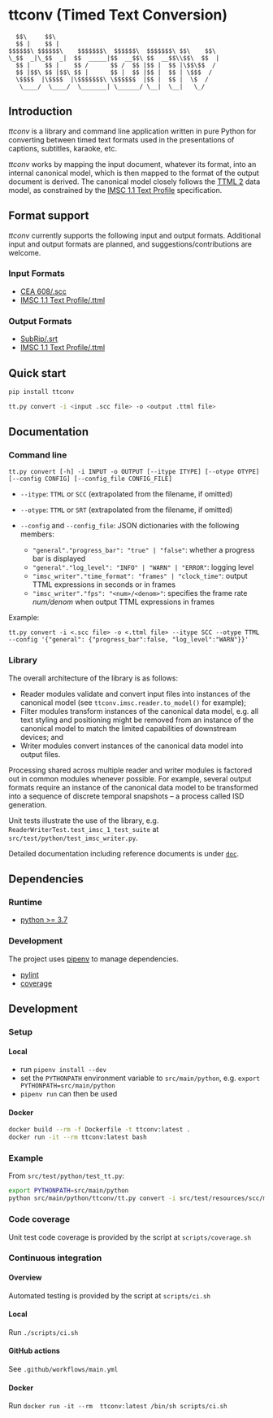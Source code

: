 # ttconv (Timed Text Conversion)

      $$\     $$\                                             
      $$ |    $$ |                                            
    $$$$$$\ $$$$$$\    $$$$$$$\  $$$$$$\  $$$$$$$\ $$\    $$\ 
    \_$$  _|\_$$  _|  $$  _____|$$  __$$\ $$  __$$\\$$\  $$  |
      $$ |    $$ |    $$ /      $$ /  $$ |$$ |  $$ |\$$\$$  / 
      $$ |$$\ $$ |$$\ $$ |      $$ |  $$ |$$ |  $$ | \$$$  /  
      \$$$$  |\$$$$  |\$$$$$$$\ \$$$$$$  |$$ |  $$ |  \$  /   
       \____/  \____/  \_______| \______/ \__|  \__|   \_/    

## Introduction

_ttconv_ is a library and command line application written in pure Python for converting between timed text
formats used in the presentations of captions, subtitles, karaoke, etc.

_ttconv_ works by mapping the input document, whatever its format, into an internal canonical model, which is then mapped to the
format of the output document is derived. The canonical model closely follows the [TTML 2](https://www.w3.org/TR/ttml2) data model,
as constrained by the [IMSC 1.1 Text Profile](https://www.w3.org/TR/ttml-imsc1.1/#text-profile) specification.

## Format support

_ttconv_ currently supports the following input and output formats. Additional input and output formats are planned, and
suggestions/contributions are welcome.

### Input Formats

* [CEA 608/.scc](https://en.wikipedia.org/wiki/EIA-608)
* [IMSC 1.1 Text Profile/.ttml](https://www.w3.org/TR/ttml-imsc1.1/#text-profile)

### Output Formats

* [SubRip/.srt](https://en.wikipedia.org/wiki/SubRip)
* [IMSC 1.1 Text Profile/.ttml](https://www.w3.org/TR/ttml-imsc1.1/#text-profile)

## Quick start

```sh
pip install ttconv

tt.py convert -i <input .scc file> -o <output .ttml file>
```

## Documentation

### Command line

```
tt.py convert [-h] -i INPUT -o OUTPUT [--itype ITYPE] [--otype OTYPE] [--config CONFIG] [--config_file CONFIG_FILE]
```

* `--itype`: `TTML` or `SCC` (extrapolated from the filename, if omitted)
* `--otype`: `TTML` or `SRT` (extrapolated from the filename, if omitted)
* `--config` and `--config_file`: JSON dictionaries with the following members:

  * `"general"."progress_bar": "true" | "false"`: whether a progress bar is displayed
  * `"general"."log_level": "INFO" | "WARN" | "ERROR"`: logging level
  * `"imsc_writer"."time_format": "frames" | "clock_time"`: output TTML expressions in seconds or in frames
  * `"imsc_writer"."fps": "<num>/<denom>"`: specifies the frame rate _num/denom_ when output TTML expressions in frames

Example:

`tt.py convert -i <.scc file> -o <.ttml file> --itype SCC --otype TTML --config '{"general": {"progress_bar":false, "log_level":"WARN"}}'`

### Library

The overall architecture of the library is as follows:

* Reader modules validate and convert input files into instances of the canonical model (see `ttconv.imsc.reader.to_model()` for
  example);
* Filter modules transform instances of the canonical data model, e.g. all text styling and positioning might be removed from an
  instance of the canonical model to match the limited capabilities of downstream devices; and
* Writer modules convert instances of the canonical data model into output files.

Processing shared across multiple reader and writer modules is factored out in common modules whenever possible. For example,
several output formats require an instance of the canonical data model to be transformed into a sequence of discrete temporal
snapshots – a process called ISD generation.

Unit tests illustrate the use of the library, e.g. `ReaderWriterTest.test_imsc_1_test_suite` at
`src/test/python/test_imsc_writer.py`.

Detailed documentation including reference documents is under [`doc`](./doc).

## Dependencies

### Runtime

* [python >= 3.7](https://python.org)

### Development

The project uses [pipenv](https://pypi.org/project/pipenv/) to manage dependencies.

* [pylint](https://pypi.org/project/pylint/)
* [coverage](https://pypi.org/project/coverage/)

## Development

### Setup

#### Local

* run `pipenv install --dev`
* set the `PYTHONPATH` environment variable to `src/main/python`, e.g. `export PYTHONPATH=src/main/python`
* `pipenv run` can then be used

#### Docker

```sh
docker build --rm -f Dockerfile -t ttconv:latest .
docker run -it --rm ttconv:latest bash
```

### Example

From `src/test/python/test_tt.py`:

```sh
export PYTHONPATH=src/main/python
python src/main/python/ttconv/tt.py convert -i src/test/resources/scc/mix-rows-roll-up.scc -o build/mix-rows-roll-up.ttml
```

### Code coverage

Unit test code coverage is provided by the script at `scripts/coverage.sh`

### Continuous integration

#### Overview

Automated testing is provided by the script at `scripts/ci.sh`

#### Local

Run `./scripts/ci.sh`

#### GitHub actions

See `.github/workflows/main.yml`

#### Docker

Run `docker run -it --rm  ttconv:latest /bin/sh scripts/ci.sh`
